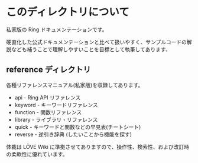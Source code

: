 # このディレクトリについて
私家版の Ring ドキュメンテーションです。

硬直化した公式ドキュメンテーションと比べて扱いやすく、サンプルコードの解説なども補うことで理解しやすいことを目標として執筆してあります、

## reference ディレクトリ
各種リファレンスマニュアル(私家版)を収録してあります。

 * api      - Ring API リファレンス
 * keyword  - キーワードリファレンス
 * function - 関数リファレンス
 * library  - ライブラリ・リファレンス
 * quick    - キーワードと関数などの早見表(チートシート)
 * reverse  - 逆引き辞典 (したいことから機能を探す)

体裁は LÕVE Wiki に準拠させてありますので、操作性、検索性、および改訂時の柔軟性に優れています。
